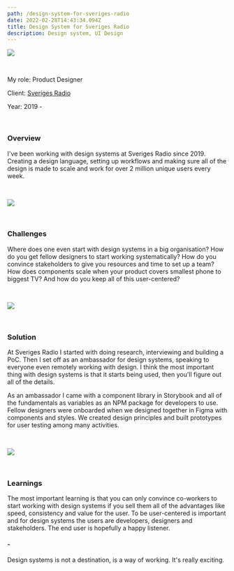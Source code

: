 ```yaml
---
path: /design-system-for-sveriges-radio
date: 2022-02-28T14:43:34.094Z
title: Design System for Sveriges Radio
description: Design system, UI Design
---
```

![](https://www.jakobmagnusson.se/assets/ds-01.png)

<br />

My role: Product Designer

Client: [Sveriges Radio](https://sverigesradio.se)

Year: 2019 - 

<br />

### Overview

I've been working with design systems at Sveriges Radio since 2019. Creating a design language, setting up workflows and making sure all of the design is made to scale and work for over 2 million unique users every week.

<br />

![](https://www.jakobmagnusson.se/assets/ds-02.png)

<br />

### Challenges

Where does one even start with design systems in a big organisation? How do you get fellow designers to start working systematically? How do you convince stakeholders to give you resources and time to set up a team? How does components scale when your product covers smallest phone to biggest TV? And how do you keep all of this user-centered?

<br />

![](https://www.jakobmagnusson.se/assets/ds-03.png)

<br />

### Solution

At Sveriges Radio I started with doing research, interviewing and building a PoC. Then I set off as an ambassador for design systems, speaking to everyone even remotely working with design. I think the most important thing with design systems is that it starts being used, then you'll figure out all of the details.

As an ambassador I came with a component library in Storybook and all of the fundamentals as variables as an NPM package for developers to use. Fellow designers were onboarded when we designed together in Figma with components and styles. We created design principles and built prototypes for user testing among many activities.

<br />

![](https://www.jakobmagnusson.se/assets/ds-04.png)

<br />

### Learnings

The most important learning is that you can only convince co-workers to start working with design systems if you sell them all of the advantages like speed, consistency and value for the user. To be user-centered is important and for design systems the users are developers, designers and stakeholders. The end user is hopefully a happy listener.

#### \-

Design systems is not a destination, is a way of working. It's really exciting.
